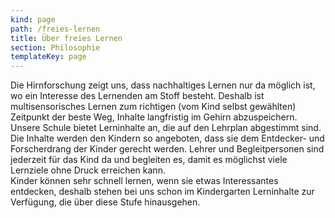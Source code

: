 ```yaml
---
kind: page
path: /freies-lernen
title: Über freies Lernen
section: Philosophie
templateKey: page
---
```

Die Hirnforschung zeigt uns, dass nachhaltiges Lernen nur da möglich ist, wo ein Interesse des Lernenden am Stoff besteht. Deshalb ist multisensorisches Lernen zum richtigen (vom Kind selbst gewählten) Zeitpunkt der beste Weg, Inhalte langfristig im Gehirn abzuspeichern.\
Unsere Schule bietet Lerninhalte an, die auf den Lehrplan abgestimmt sind. Die Inhalte werden den Kindern so angeboten, dass sie dem Entdecker- und Forscherdrang der Kinder gerecht werden. Lehrer und Begleitpersonen sind jederzeit für das Kind da und begleiten es, damit es möglichst viele Lernziele ohne Druck erreichen kann.\
Kinder können sehr schnell lernen, wenn sie etwas Interessantes entdecken, deshalb stehen bei uns schon im Kindergarten Lerninhalte zur Verfügung, die über diese Stufe hinausgehen.
